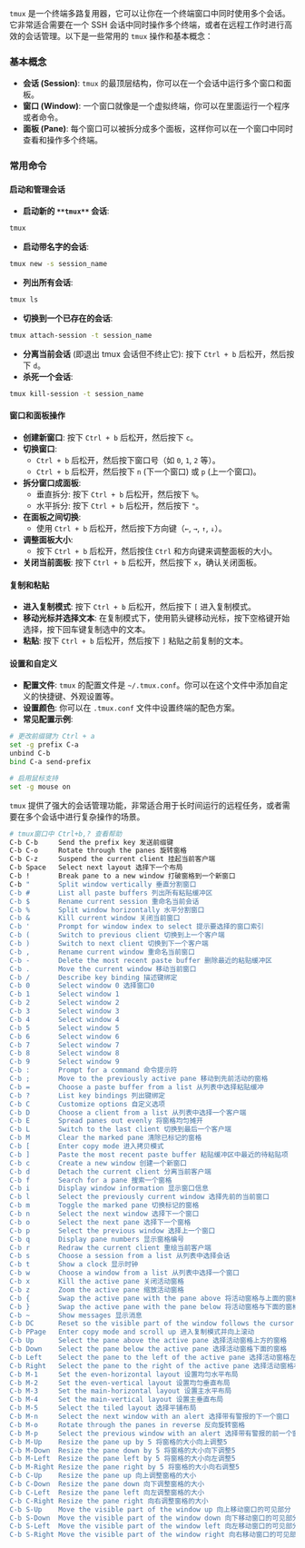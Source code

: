 `tmux` 是一个终端多路复用器，它可以让你在一个终端窗口中同时使用多个会话。它非常适合需要在一个 SSH 会话中同时操作多个终端，或者在远程工作时进行高效的会话管理。以下是一些常用的 `tmux` 操作和基本概念：

### 基本概念
+ **会话 (Session)**: `tmux` 的最顶层结构，你可以在一个会话中运行多个窗口和面板。
+ **窗口 (Window)**: 一个窗口就像是一个虚拟终端，你可以在里面运行一个程序或者命令。
+ **面板 (Pane)**: 每个窗口可以被拆分成多个面板，这样你可以在一个窗口中同时查看和操作多个终端。

### 常用命令
#### 启动和管理会话
+ **启动新的 **`**tmux**`** 会话**:

```bash
tmux
```

+ **启动带名字的会话**:

```bash
tmux new -s session_name
```

+ **列出所有会话**:

```bash
tmux ls
```

+ **切换到一个已存在的会话**:

```bash
tmux attach-session -t session_name
```

+ **分离当前会话** (即退出 tmux 会话但不终止它): 按下 `Ctrl + b` 后松开，然后按下 `d`。
+ **杀死一个会话**:

```bash
tmux kill-session -t session_name
```

#### 窗口和面板操作
+ **创建新窗口**: 按下 `Ctrl + b` 后松开，然后按下 `c`。
+ **切换窗口**:
    - `Ctrl + b` 后松开，然后按下窗口号（如 `0`, `1`, `2` 等）。
    - `Ctrl + b` 后松开，然后按下 `n` (下一个窗口) 或 `p` (上一个窗口)。
+ **拆分窗口成面板**:
    - 垂直拆分: 按下 `Ctrl + b` 后松开，然后按下 `%`。
    - 水平拆分: 按下 `Ctrl + b` 后松开，然后按下 `"`。
+ **在面板之间切换**:
    - 使用 `Ctrl + b` 后松开，然后按下方向键（`←`, `→`, `↑`, `↓`）。
+ **调整面板大小**:
    - 按下 `Ctrl + b` 后松开，然后按住 `Ctrl` 和方向键来调整面板的大小。
+ **关闭当前面板**: 按下 `Ctrl + b` 后松开，然后按下 `x`，确认关闭面板。

#### 复制和粘贴
+ **进入复制模式**: 按下 `Ctrl + b` 后松开，然后按下 `[` 进入复制模式。
+ **移动光标并选择文本**: 在复制模式下，使用箭头键移动光标，按下空格键开始选择，按下回车键复制选中的文本。
+ **粘贴**: 按下 `Ctrl + b` 后松开，然后按下 `]` 粘贴之前复制的文本。

#### 设置和自定义
+ **配置文件**: `tmux` 的配置文件是 `~/.tmux.conf`。你可以在这个文件中添加自定义的快捷键、外观设置等。
+ **设置颜色**: 你可以在 `.tmux.conf` 文件中设置终端的配色方案。
+ **常见配置示例**:

```bash
# 更改前缀键为 Ctrl + a
set -g prefix C-a
unbind C-b
bind C-a send-prefix

# 启用鼠标支持
set -g mouse on
```

`tmux` 提供了强大的会话管理功能，非常适合用于长时间运行的远程任务，或者需要在多个会话中进行复杂操作的场景。





```bash
# tmux窗口中 Ctrl+b,? 查看帮助
C-b C-b     Send the prefix key	发送前缀键
C-b C-o     Rotate through the panes 旋转窗格
C-b C-z     Suspend the current client 挂起当前客户端
C-b Space   Select next layout 选择下一个布局
C-b !       Break pane to a new window 打破窗格到一个新窗口
C-b "       Split window vertically 垂直分割窗口
C-b #       List all paste buffers 列出所有粘贴缓冲区
C-b $       Rename current session 重命名当前会话
C-b %       Split window horizontally 水平分割窗口
C-b &       Kill current window 关闭当前窗口
C-b '       Prompt for window index to select 提示要选择的窗口索引
C-b (       Switch to previous client 切换到上一个客户端
C-b )       Switch to next client 切换到下一个客户端
C-b ,       Rename current window 重命名当前窗口
C-b -       Delete the most recent paste buffer 删除最近的粘贴缓冲区
C-b .       Move the current window 移动当前窗口
C-b /       Describe key binding 描述键绑定
C-b 0       Select window 0 选择窗口0
C-b 1       Select window 1
C-b 2       Select window 2
C-b 3       Select window 3
C-b 4       Select window 4
C-b 5       Select window 5
C-b 6       Select window 6
C-b 7       Select window 7
C-b 8       Select window 8
C-b 9       Select window 9
C-b :       Prompt for a command 命令提示符
C-b ;       Move to the previously active pane 移动到先前活动的窗格
C-b =       Choose a paste buffer from a list 从列表中选择粘贴缓冲
C-b ?       List key bindings 列出键绑定
C-b C       Customize options 自定义选项
C-b D       Choose a client from a list 从列表中选择一个客户端
C-b E       Spread panes out evenly 将窗格均匀摊开
C-b L       Switch to the last client 切换到最后一个客户端
C-b M       Clear the marked pane 清除已标记的窗格
C-b [       Enter copy mode 进入拷贝模式
C-b ]       Paste the most recent paste buffer 粘贴缓冲区中最近的待粘贴项
C-b c       Create a new window 创建一个新窗口
C-b d       Detach the current client 分离当前客户端
C-b f       Search for a pane 搜索一个窗格
C-b i       Display window information 显示窗口信息
C-b l       Select the previously current window 选择先前的当前窗口
C-b m       Toggle the marked pane 切换标记的窗格
C-b n       Select the next window 选择下一个窗口
C-b o       Select the next pane 选择下一个窗格
C-b p       Select the previous window 选择上一个窗口
C-b q       Display pane numbers 显示窗格编号
C-b r       Redraw the current client 重绘当前客户端
C-b s       Choose a session from a list 从列表中选择会话
C-b t       Show a clock 显示时钟
C-b w       Choose a window from a list 从列表中选择一个窗口
C-b x       Kill the active pane 关闭活动窗格
C-b z       Zoom the active pane 缩放活动窗格
C-b {       Swap the active pane with the pane above 将活动窗格与上面的窗格交换
C-b }       Swap the active pane with the pane below 将活动窗格与下面的窗格交换
C-b ~       Show messages 显示消息
C-b DC      Reset so the visible part of the window follows the cursor 重置，使窗口的可见部分跟随游标
C-b PPage   Enter copy mode and scroll up 进入复制模式并向上滚动
C-b Up      Select the pane above the active pane 选择活动窗格上方的窗格
C-b Down    Select the pane below the active pane 选择活动窗格下面的窗格
C-b Left    Select the pane to the left of the active pane 选择活动窗格左侧的窗格
C-b Right   Select the pane to the right of the active pane 选择活动窗格右侧的窗格
C-b M-1     Set the even-horizontal layout 设置均匀水平布局
C-b M-2     Set the even-vertical layout 设置均匀垂直布局
C-b M-3     Set the main-horizontal layout 设置主水平布局
C-b M-4     Set the main-vertical layout 设置主垂直布局
C-b M-5     Select the tiled layout 选择平铺布局
C-b M-n     Select the next window with an alert 选择带有警报的下一个窗口
C-b M-o     Rotate through the panes in reverse 反向旋转窗格
C-b M-p     Select the previous window with an alert 选择带有警报的前一个窗口
C-b M-Up    Resize the pane up by 5 将窗格的大小向上调整5
C-b M-Down  Resize the pane down by 5 将窗格的大小向下调整5
C-b M-Left  Resize the pane left by 5 将窗格的大小向左调整5
C-b M-Right Resize the pane right by 5 将窗格的大小向右调整5
C-b C-Up    Resize the pane up 向上调整窗格的大小
C-b C-Down  Resize the pane down 向下调整窗格的大小
C-b C-Left  Resize the pane left 向左调整窗格的大小
C-b C-Right Resize the pane right 向右调整窗格的大小
C-b S-Up    Move the visible part of the window up 向上移动窗口的可见部分
C-b S-Down  Move the visible part of the window down 向下移动窗口的可见部分
C-b S-Left  Move the visible part of the window left 向左移动窗口的可见部分
C-b S-Right Move the visible part of the window right 向右移动窗口的可见部分

```

